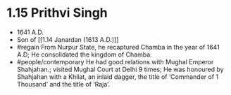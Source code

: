 # 1.15 Prithvi Singh
* 1641 A.D.
* Son of [[1.14 Janardan (1613 A.D.)]]
* #regain From Nurpur State, he recaptured Chamba in the year of 1641 A.D; He consolidated the kingdom of Chamba.
* #people/contemporary He had good relations with Mughal Emperor Shahjahan.; visited Mughal Court at Delhi 9 times; He was honoured by Shahjahan with a Khilat, an inlaid dagger, the title of ‘Commander of 1 Thousand’ and the title of ‘Raja’.